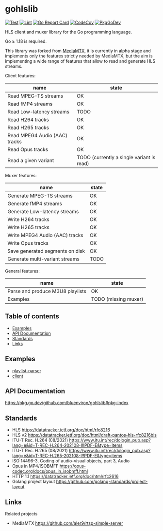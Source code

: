 # gohlslib

[![Test](https://github.com/bluenviron/gohlslib/workflows/test/badge.svg)](https://github.com/bluenviron/gohlslib/actions?query=workflow:test)
[![Lint](https://github.com/bluenviron/gohlslib/workflows/lint/badge.svg)](https://github.com/bluenviron/gohlslib/actions?query=workflow:lint)
[![Go Report Card](https://goreportcard.com/badge/github.com/bluenviron/gohlslib)](https://goreportcard.com/report/github.com/bluenviron/gohlslib)
[![CodeCov](https://codecov.io/gh/bluenviron/gohlslib/branch/main/graph/badge.svg)](https://app.codecov.io/gh/bluenviron/gohlslib/branch/main)
[![PkgGoDev](https://pkg.go.dev/badge/github.com/bluenviron/gohlslib)](https://pkg.go.dev/github.com/bluenviron/gohlslib#pkg-index)

HLS client and muxer library for the Go programming language.

Go &ge; 1.18 is required.

This library was forked from [MediaMTX](https://github.com/aler9/rtsp-simple-server), it is currently in alpha stage and implements only the features strictly needed by MediaMTX, but the aim is implementing a wide range of features that allow to read and generate HLS streams.

Client features:

|name|state|
|----|-----|
|Read MPEG-TS streams|OK|
|Read fMP4 streams|OK|
|Read Low-latency streams|TODO|
|Read H264 tracks|OK|
|Read H265 tracks|OK|
|Read MPEG4 Audio (AAC) tracks|OK|
|Read Opus tracks|OK|
|Read a given variant|TODO (currently a single variant is read)|

Muxer features:

|name|state|
|----|-----|
|Generate MPEG-TS streams|OK|
|Generate fMP4 streams|OK|
|Generate Low-latency streams|OK|
|Write H264 tracks|OK|
|Write H265 tracks|OK|
|Write MPEG4 Audio (AAC) tracks|OK|
|Write Opus tracks|OK|
|Save generated segments on disk|OK|
|Generate multi-variant streams|TODO|

General features:

|name|state|
|----|-----|
|Parse and produce M3U8 playlists|OK|
|Examples|TODO (missing muxer)|

## Table of contents

* [Examples](#examples)
* [API Documentation](#api-documentation)
* [Standards](#standards)
* [Links](#links)

## Examples

* [playlist-parser](examples/playlist-parser/main.go)
* [client](examples/client/main.go)

## API Documentation

https://pkg.go.dev/github.com/bluenviron/gohlslib#pkg-index

## Standards

* HLS https://datatracker.ietf.org/doc/html/rfc8216
* HLS v2 https://datatracker.ietf.org/doc/html/draft-pantos-hls-rfc8216bis
* ITU-T Rec. H.264 (08/2021) https://www.itu.int/rec/dologin_pub.asp?lang=e&id=T-REC-H.264-202108-I!!PDF-E&type=items
* ITU-T Rec. H.265 (08/2021) https://www.itu.int/rec/dologin_pub.asp?lang=e&id=T-REC-H.265-202108-I!!PDF-E&type=items
* ISO 14496-3, Coding of audio-visual objects, part 3, Audio
* Opus in MP4/ISOBMFF https://opus-codec.org/docs/opus_in_isobmff.html
* HTTP 1.1 https://datatracker.ietf.org/doc/html/rfc2616
* Golang project layout https://github.com/golang-standards/project-layout

## Links

Related projects

* MediaMTX https://github.com/aler9/rtsp-simple-server
